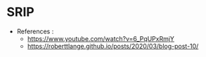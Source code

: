 # SRIP
- References :
  - https://www.youtube.com/watch?v=6_PqUPxRmjY
  - https://roberttlange.github.io/posts/2020/03/blog-post-10/
